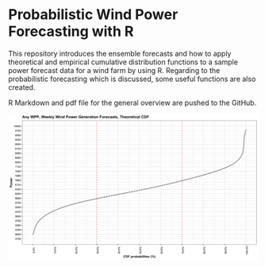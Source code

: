 # Probabilistic Wind Power Forecasting with R

This repository introduces the ensemble forecasts and how to apply theoretical and empirical cumulative distribution functions to a sample power forecast data for a wind farm by using R.  Regarding to the probabilistic forecasting which is discussed, some useful functions are also created.

R Markdown and pdf file for the general overview are pushed to the GitHub.

![](figures/theoretical_cdf_sample.png)
